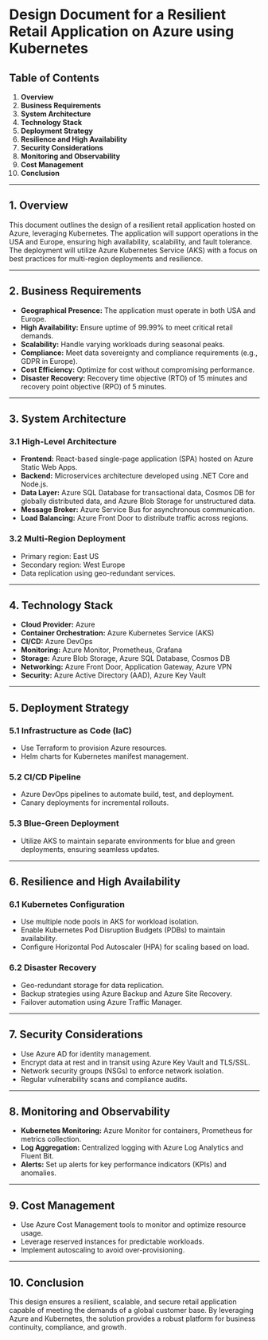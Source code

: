 # Design Document for a Resilient Retail Application on Azure using Kubernetes

## Table of Contents
1. **Overview**
2. **Business Requirements**
3. **System Architecture**
4. **Technology Stack**
5. **Deployment Strategy**
6. **Resilience and High Availability**
7. **Security Considerations**
8. **Monitoring and Observability**
9. **Cost Management**
10. **Conclusion**

---

## 1. Overview
This document outlines the design of a resilient retail application hosted on Azure, leveraging Kubernetes. The application will support operations in the USA and Europe, ensuring high availability, scalability, and fault tolerance. The deployment will utilize Azure Kubernetes Service (AKS) with a focus on best practices for multi-region deployments and resilience.

---

## 2. Business Requirements
- **Geographical Presence:** The application must operate in both USA and Europe.
- **High Availability:** Ensure uptime of 99.99% to meet critical retail demands.
- **Scalability:** Handle varying workloads during seasonal peaks.
- **Compliance:** Meet data sovereignty and compliance requirements (e.g., GDPR in Europe).
- **Cost Efficiency:** Optimize for cost without compromising performance.
- **Disaster Recovery:** Recovery time objective (RTO) of 15 minutes and recovery point objective (RPO) of 5 minutes.

---

## 3. System Architecture
### 3.1 High-Level Architecture
- **Frontend:** React-based single-page application (SPA) hosted on Azure Static Web Apps.
- **Backend:** Microservices architecture developed using .NET Core and Node.js.
- **Data Layer:** Azure SQL Database for transactional data, Cosmos DB for globally distributed data, and Azure Blob Storage for unstructured data.
- **Message Broker:** Azure Service Bus for asynchronous communication.
- **Load Balancing:** Azure Front Door to distribute traffic across regions.

### 3.2 Multi-Region Deployment
- Primary region: East US
- Secondary region: West Europe
- Data replication using geo-redundant services.

---

## 4. Technology Stack
- **Cloud Provider:** Azure
- **Container Orchestration:** Azure Kubernetes Service (AKS)
- **CI/CD:** Azure DevOps
- **Monitoring:** Azure Monitor, Prometheus, Grafana
- **Storage:** Azure Blob Storage, Azure SQL Database, Cosmos DB
- **Networking:** Azure Front Door, Application Gateway, Azure VPN
- **Security:** Azure Active Directory (AAD), Azure Key Vault

---

## 5. Deployment Strategy
### 5.1 Infrastructure as Code (IaC)
- Use Terraform to provision Azure resources.
- Helm charts for Kubernetes manifest management.

### 5.2 CI/CD Pipeline
- Azure DevOps pipelines to automate build, test, and deployment.
- Canary deployments for incremental rollouts.

### 5.3 Blue-Green Deployment
- Utilize AKS to maintain separate environments for blue and green deployments, ensuring seamless updates.

---

## 6. Resilience and High Availability
### 6.1 Kubernetes Configuration
- Use multiple node pools in AKS for workload isolation.
- Enable Kubernetes Pod Disruption Budgets (PDBs) to maintain availability.
- Configure Horizontal Pod Autoscaler (HPA) for scaling based on load.

### 6.2 Disaster Recovery
- Geo-redundant storage for data replication.
- Backup strategies using Azure Backup and Azure Site Recovery.
- Failover automation using Azure Traffic Manager.

---

## 7. Security Considerations
- Use Azure AD for identity management.
- Encrypt data at rest and in transit using Azure Key Vault and TLS/SSL.
- Network security groups (NSGs) to enforce network isolation.
- Regular vulnerability scans and compliance audits.

---

## 8. Monitoring and Observability
- **Kubernetes Monitoring:** Azure Monitor for containers, Prometheus for metrics collection.
- **Log Aggregation:** Centralized logging with Azure Log Analytics and Fluent Bit.
- **Alerts:** Set up alerts for key performance indicators (KPIs) and anomalies.

---

## 9. Cost Management
- Use Azure Cost Management tools to monitor and optimize resource usage.
- Leverage reserved instances for predictable workloads.
- Implement autoscaling to avoid over-provisioning.

---

## 10. Conclusion
This design ensures a resilient, scalable, and secure retail application capable of meeting the demands of a global customer base. By leveraging Azure and Kubernetes, the solution provides a robust platform for business continuity, compliance, and growth.


